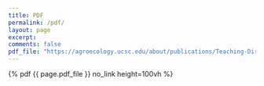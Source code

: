 ```yaml
---
title: PDF
permalink: /pdf/
layout: page
excerpt: 
comments: false
pdf_file: "https://agroecology.ucsc.edu/about/publications/Teaching-Direct-Marketing/pdf%20downloads/Unit.5.pdf"
---
```

<div id="cv">{% pdf {{ page.pdf_file }} no_link height=100vh %}</div>